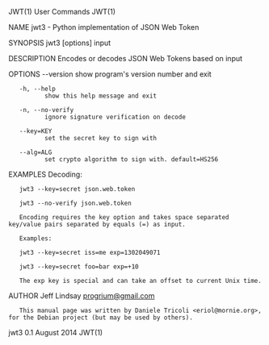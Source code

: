 JWT(1)                                                                                        User Commands                                                                                        JWT(1)

NAME
       jwt3 - Python implementation of JSON Web Token

SYNOPSIS
       jwt3 [options] input

DESCRIPTION
       Encodes or decodes JSON Web Tokens based on input

OPTIONS
       --version
              show program's version number and exit

       -h, --help
              show this help message and exit

       -n, --no-verify
              ignore signature verification on decode

       --key=KEY
              set the secret key to sign with

       --alg=ALG
              set crypto algorithm to sign with. default=HS256

EXAMPLES
       Decoding:

       jwt3 --key=secret json.web.token

       jwt3 --no-verify json.web.token

       Encoding requires the key option and takes space separated key/value pairs separated by equals (=) as input.

       Examples:

       jwt3 --key=secret iss=me exp=1302049071

       jwt3 --key=secret foo=bar exp=+10

       The exp key is special and can take an offset to current Unix time.

AUTHOR
       Jeff Lindsay <progrium@gmail.com>

       This manual page was written by Daniele Tricoli <eriol@mornie.org>, for the Debian project (but may be used by others).

jwt3 0.1                                                                                       August 2014                                                                                         JWT(1)
